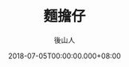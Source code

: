 ---
issue: 282
title: 麵擔仔
author: 後山人
date: 2018-07-05T00:00:00.000+08:00
topic: 生活
difficulty: 2
wikidata: Q98095705
wikidata_link: https://www.wikidata.org/wiki/Q98095705
---